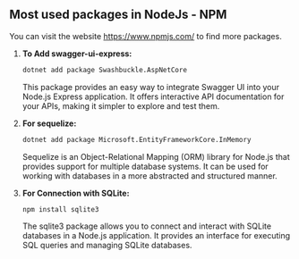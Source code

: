 ## Most used packages in NodeJs - NPM

You can visit the website https://www.npmjs.com/ to find more packages.

1. **To Add swagger-ui-express:**
    ```bash
    dotnet add package Swashbuckle.AspNetCore
    ```
    This package provides an easy way to integrate Swagger UI into your Node.js Express application. It offers interactive API documentation for your APIs, making it simpler to explore and test them.

2. **For sequelize:**
    ```bash
    dotnet add package Microsoft.EntityFrameworkCore.InMemory
    ```
    Sequelize is an Object-Relational Mapping (ORM) library for Node.js that provides support for multiple database systems. It can be used for working with databases in a more abstracted and structured manner.

3. **For Connection with SQLite:**
    ```bash
    npm install sqlite3
    ```
    The sqlite3 package allows you to connect and interact with SQLite databases in a Node.js application. It provides an interface for executing SQL queries and managing SQLite databases.